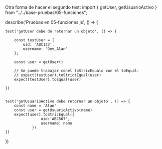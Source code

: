 Otra forma de hacer el segundo test:
import { getUser, getUsuarioActivo } from "../../base-pruebas/05-funciones";

describe('Pruebas en 05-funciones.js', () => {

    test('getUser debe de retornar un objeto', () => {

        const testUser = {
            uid: 'ABC123',
            username: 'Dev_Alan'
        };

        const user = getUser()

        // Se puede trabajar conel toStricEqualo con el toEqual:
        // expect(testUser).toStrictEqual(user)
        expect(testUser).toEqual(user)

    })


    test('getUsuarioActivo debe retornar un objeto', () => {
        const name = 'Alan'
        const user = getUsuarioActivo(name)
        expect(user).toStricEqual({
					uid:'ABC567',
					username: name
				})
    })


})


